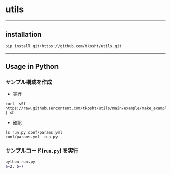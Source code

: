 # utils


---

## installation

```
pip install git+https://github.com/tkosht/utils.git
```

---

## Usage in Python

### サンプル構成を作成

- 実行

```
curl -sSf https://raw.githubusercontent.com/tkosht/utils/main/example/make_example.sh | sh
```

- 確認

```
ls run.py conf/params.yml 
conf/params.yml  run.py
```


### サンプルコード(`run.py`) を実行

```bash
python run.py 
a=2, b=7
```
